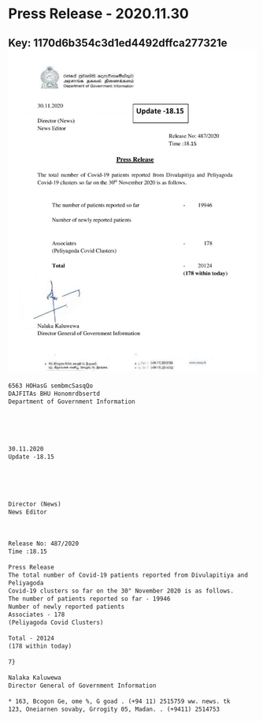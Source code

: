 # Press Release - 2020.11.30 
Key: 1170d6b354c3d1ed4492dffca277321e 
![img](img/1170d6b354c3d1ed4492dffca277321e.jpg)
---
```
6563 HOHasG sembmcSasqQo
DAJFITAs BHU Honomrdbsertd
Department of Government Information

 

 

30.11.2020
Update -18.15

 

 

Director (News)
News Editor

 

Release No: 487/2020
Time :18.15

Press Release
The total number of Covid-19 patients reported from Divulapitiya and Peliyagoda
Covid-19 clusters so far on the 30" November 2020 is as follows.
The number of patients reported so far - 19946
Number of newly reported patients
Associates - 178
(Peliyagoda Covid Clusters)

Total - 20124
(178 within today)

7}

Nalaka Kaluwewa
Director General of Government Information

* 163, Bcogon Ge, ome %, G goad . (+94 11) 2515759 ww. news. tk
123, Oneiarnen sovaby, Grrogity 05, Madan. . (+9411) 2514753

```

